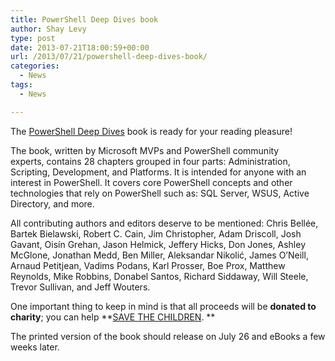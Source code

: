 ```yaml
---
title: PowerShell Deep Dives book
author: Shay Levy
type: post
date: 2013-07-21T18:00:59+00:00
url: /2013/07/21/powershell-deep-dives-book/
categories:
  - News
tags:
  - News

---
```

The [PowerShell Deep Dives][1] book is ready for your reading pleasure!

The book, written by Microsoft MVPs and PowerShell community experts, contains 28 chapters grouped in four parts: Administration, Scripting, Development, and Platforms. It is intended for anyone with an interest in PowerShell. It covers core PowerShell concepts and other technologies that rely on PowerShell such as: SQL Server, WSUS, Active Directory, and more.

All contributing authors and editors deserve to be mentioned: Chris Bellée, Bartek Bielawski, Robert C. Cain, Jim Christopher, Adam Driscoll, Josh Gavant, Oisín Grehan, Jason Helmick, Jeffery Hicks, Don Jones, Ashley McGlone, Jonathan Medd, Ben Miller, Aleksandar Nikolić, James O&#8217;Neill, Arnaud Petitjean, Vadims Podans, Karl Prosser, Boe Prox, Matthew Reynolds, Mike Robbins, Donabel Santos, Richard Siddaway, Will Steele, Trevor Sullivan, and Jeff Wouters.

One important thing to keep in mind is that all proceeds will be **donated to charity**; you can help **[SAVE THE CHILDREN][2]. **

The printed version of the book should release on July 26 and eBooks a few weeks later.

[1]: http://manning.com/hicks
[2]: http://www.savethechildren.org

